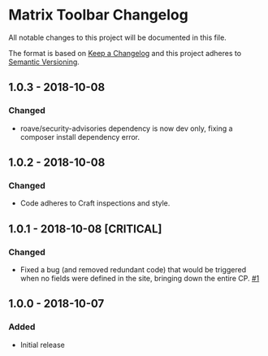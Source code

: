 # Matrix Toolbar Changelog

All notable changes to this project will be documented in this file.

The format is based on [Keep a Changelog](http://keepachangelog.com/) and this project adheres to [Semantic Versioning](http://semver.org/).

## 1.0.3 - 2018-10-08
### Changed
- roave/security-advisories dependency is now dev only, fixing a composer install dependency error.

## 1.0.2 - 2018-10-08
### Changed
- Code adheres to Craft inspections and style.

## 1.0.1 - 2018-10-08 [CRITICAL]
### Changed
- Fixed a bug (and removed redundant code) that would be triggered when no fields were defined in the site, bringing down the entire CP. [#1](https://github.com/monachilada/craft-matrixtoolbar/issues/1)

## 1.0.0 - 2018-10-07
### Added
- Initial release
